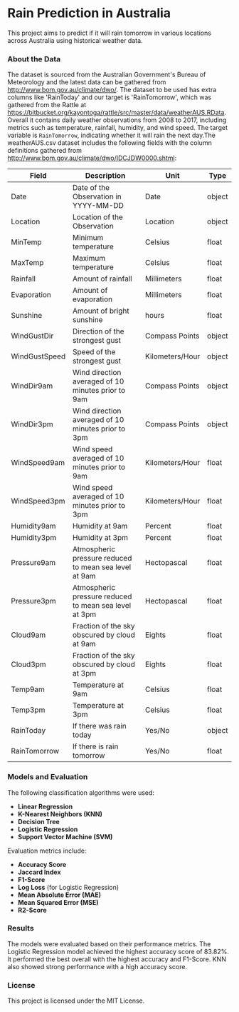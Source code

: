 # Rain Prediction in Australia

This project aims to predict if it will rain tomorrow in various locations across Australia using historical weather data. 

### About the Data
The dataset is sourced from the Australian Government's Bureau of Meteorology and the latest data can be gathered from http://www.bom.gov.au/climate/dwo/. The dataset to be used has extra columns like 'RainToday' and our target is 'RainTomorrow', which was gathered from the Rattle at https://bitbucket.org/kayontoga/rattle/src/master/data/weatherAUS.RData. Overall it contains daily weather observations from 2008 to 2017, including metrics such as temperature, rainfall, humidity, and wind speed. The target variable is `RainTomorrow`, indicating whether it will rain the next day.The weatherAUS.csv dataset includes the following fields with the column definitions gathered from http://www.bom.gov.au/climate/dwo/IDCJDW0000.shtml:

| **Field**       | **Description**                                  | **Unit**         | **Type**   |
|-----------------|--------------------------------------------------|------------------|------------|
| Date            | Date of the Observation in YYYY-MM-DD            | Date             | object     |
| Location        | Location of the Observation                      | Location         | object     |
| MinTemp         | Minimum temperature                              | Celsius          | float      |
| MaxTemp         | Maximum temperature                              | Celsius          | float      |
| Rainfall        | Amount of rainfall                               | Millimeters      | float      |
| Evaporation     | Amount of evaporation                            | Millimeters      | float      |
| Sunshine        | Amount of bright sunshine                        | hours            | float      |
| WindGustDir     | Direction of the strongest gust                  | Compass Points   | object     |
| WindGustSpeed   | Speed of the strongest gust                      | Kilometers/Hour  | object     |
| WindDir9am      | Wind direction averaged of 10 minutes prior to 9am| Compass Points   | object     |
| WindDir3pm      | Wind direction averaged of 10 minutes prior to 3pm| Compass Points   | object     |
| WindSpeed9am    | Wind speed averaged of 10 minutes prior to 9am   | Kilometers/Hour  | float      |
| WindSpeed3pm    | Wind speed averaged of 10 minutes prior to 3pm   | Kilometers/Hour  | float      |
| Humidity9am     | Humidity at 9am                                  | Percent          | float      |
| Humidity3pm     | Humidity at 3pm                                  | Percent          | float      |
| Pressure9am     | Atmospheric pressure reduced to mean sea level at 9am | Hectopascal | float      |
| Pressure3pm     | Atmospheric pressure reduced to mean sea level at 3pm | Hectopascal | float      |
| Cloud9am        | Fraction of the sky obscured by cloud at 9am     | Eights           | float      |
| Cloud3pm        | Fraction of the sky obscured by cloud at 3pm     | Eights           | float      |
| Temp9am         | Temperature at 9am                               | Celsius          | float      |
| Temp3pm         | Temperature at 3pm                               | Celsius          | float      |
| RainToday       | If there was rain today                          | Yes/No           | object     |
| RainTomorrow    | If there is rain tomorrow                        | Yes/No           | float      |

### Models and Evaluation
The following classification algorithms were used:
- **Linear Regression**
- **K-Nearest Neighbors (KNN)**
- **Decision Tree**
- **Logistic Regression**
- **Support Vector Machine (SVM)**

Evaluation metrics include:
- **Accuracy Score**
- **Jaccard Index**
- **F1-Score**
- **Log Loss** (for Logistic Regression)
- **Mean Absolute Error (MAE)**
- **Mean Squared Error (MSE)**
- **R2-Score**

### Results
The models were evaluated based on their performance metrics. The Logistic Regression model achieved the highest accuracy score of 83.82%. It performed the best overall with the highest accuracy and F1-Score. KNN also showed strong performance with a high accuracy score.

### License
This project is licensed under the MIT License.
